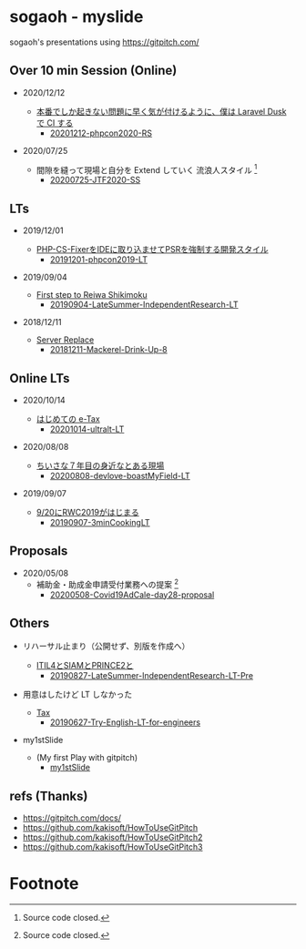 # sogaoh - myslide

sogaoh's presentations using https://gitpitch.com/

<!--
## WIP
-->


## Over 10 min Session (Online)

- 2020/12/12
    - [本番でしか起きない問題に早く気が付けるように、僕は Laravel Dusk で CI する](https://github.com/sogaoh/myslide/tree/master/20201212-phpcon2020-RS)
        - [20201212-phpcon2020-RS](https://gitpitch.com/sogaoh/myslide?p=20201212-phpcon2020-RS)

- 2020/07/25
    - 間隙を縫って現場と自分を Extend していく 流浪人スタイル [^1]
        - [20200725-JTF2020-SS](https://gitpitch.com/sogaoh/slides?p=20200725-JTF2020-SS&s=qS9rRnYP)


## LTs

- 2019/12/01
    - [PHP-CS-FixerをIDEに取り込ませてPSRを強制する開発スタイル](https://github.com/sogaoh/myslide/tree/master/20191201-phpcon2019-LT)
        - [20191201-phpcon2019-LT](https://gitpitch.com/sogaoh/myslide?p=20191201-phpcon2019-LT)

- 2019/09/04
    - [First step to Reiwa Shikimoku](https://github.com/sogaoh/myslide/tree/master/20190904-LateSummer-IndependentResearch-LT)
        - [20190904-LateSummer-IndependentResearch-LT](https://gitpitch.com/sogaoh/myslide?p=20190904-LateSummer-IndependentResearch-LT/)

- 2018/12/11 
    - [Server Replace](https://github.com/sogaoh/myslide/tree/master/20181211-Mackerel-Drink-Up-8) 
        - [20181211-Mackerel-Drink-Up-8](https://gitpitch.com/sogaoh/myslide?p=20181211-Mackerel-Drink-Up-8)


## Online LTs

- 2020/10/14
    - [はじめての e-Tax](https://github.com/sogaoh/myslide/tree/master/20201014-ultralt-LT)
        - [20201014-ultralt-LT](https://gitpitch.com/sogaoh/myslide?p=20201014-ultralt-LT)

- 2020/08/08
    - [ちいさな７年目の身近なとある現場](https://github.com/sogaoh/myslide/tree/master/20200808-devlove-boastMyField-LT)
        - [20200808-devlove-boastMyField-LT](https://gitpitch.com/sogaoh/myslide?p=20200808-devlove-boastMyField-LT)

- 2019/09/07
    - [9/20にRWC2019がはじまる](https://github.com/sogaoh/myslide/tree/master/20190907-3minCookingLT)
        - [20190907-3minCookingLT](https://gitpitch.com/sogaoh/myslide?p=20190907-3minCookingLT/)


## Proposals
- 2020/05/08
    - 補助金・助成金申請受付業務への提案 [^1]
        - [20200508-Covid19AdCale-day28-proposal](https://gitpitch.com/sogaoh/slides?p=20200508-Covid19AdCale-day28-proposal&s=cW2Fqptg)


## Others
- リハーサル止まり（公開せず、別版を作成へ）
    - [ITIL4とSIAMとPRINCE2と](https://github.com/sogaoh/myslide/tree/master/20190827-LateSummer-IndependentResearch-LT-Pre)
        - [20190827-LateSummer-IndependentResearch-LT-Pre](https://gitpitch.com/sogaoh/myslide?p=20190827-LateSummer-IndependentResearch-LT-Pre/)

- 用意はしたけど LT しなかった
    - [Tax](https://github.com/sogaoh/myslide/tree/master/20190627-Try-English-LT-for-engineers) 
        - [20190627-Try-English-LT-for-engineers](https://gitpitch.com/sogaoh/myslide?p=20190627-Try-English-LT-for-engineers)

- my1stSlide
    - (My first Play with gitpitch)
        - [my1stSlide](https://gitpitch.com/sogaoh/myslide?p=my1stSlide)


## refs (Thanks)
- https://gitpitch.com/docs/
- https://github.com/kakisoft/HowToUseGitPitch
- https://github.com/kakisoft/HowToUseGitPitch2
- https://github.com/kakisoft/HowToUseGitPitch3


# Footnote
[^1]: Source code closed.
